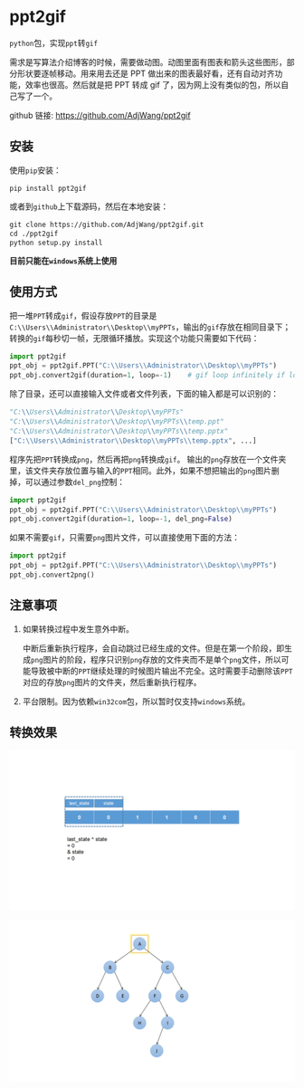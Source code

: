 # ppt2gif

`python`包，实现`ppt`转`gif`

需求是写算法介绍博客的时候，需要做动图。动图里面有图表和箭头这些图形，部分形状要逐帧移动。用来用去还是 PPT 做出来的图表最好看，还有自动对齐功能，效率也很高。然后就是把 PPT 转成 gif 了，因为网上没有类似的包，所以自己写了一个。

github 链接: https://github.com/AdjWang/ppt2gif

## 安装

使用`pip`安装：

```
pip install ppt2gif
```

或者到`github`上下载源码，然后在本地安装：

```shell
git clone https://github.com/AdjWang/ppt2gif.git
cd ./ppt2gif
python setup.py install
```

**目前只能在`windows`系统上使用**

## 使用方式

把一堆`PPT`转成`gif`，假设存放`PPT`的目录是`C:\\Users\\Administrator\\Desktop\\myPPTs`，输出的`gif`存放在相同目录下；转换的`gif`每秒切一帧，无限循环播放。实现这个功能只需要如下代码：

```python
import ppt2gif
ppt_obj = ppt2gif.PPT("C:\\Users\\Administrator\\Desktop\\myPPTs")
ppt_obj.convert2gif(duration=1, loop=-1)    # gif loop infinitely if loop=-1
```

除了目录，还可以直接输入文件或者文件列表，下面的输入都是可以识别的：

```python
"C:\\Users\\Administrator\\Desktop\\myPPTs"
"C:\\Users\\Administrator\\Desktop\\myPPTs\\temp.ppt"
"C:\\Users\\Administrator\\Desktop\\myPPTs\\temp.pptx"
["C:\\Users\\Administrator\\Desktop\\myPPTs\\temp.pptx", ...]
```

程序先把`PPT`转换成`png`，然后再把`png`转换成`gif`。
输出的`png`存放在一个文件夹里，该文件夹存放位置与输入的`PPT`相同。此外，如果不想把输出的`png`图片删掉，可以通过参数`del_png`控制：

```python
import ppt2gif
ppt_obj = ppt2gif.PPT("C:\\Users\\Administrator\\Desktop\\myPPTs")
ppt_obj.convert2gif(duration=1, loop=-1, del_png=False)
```

如果不需要`gif`，只需要`png`图片文件，可以直接使用下面的方法：

```python
import ppt2gif
ppt_obj = ppt2gif.PPT("C:\\Users\\Administrator\\Desktop\\myPPTs")
ppt_obj.convert2png()
```

## 注意事项

1. 如果转换过程中发生意外中断。
   
   中断后重新执行程序，会自动跳过已经生成的文件。但是在第一个阶段，即生成`png`图片的阶段，程序只识别`png`存放的文件夹而不是单个`png`文件，所以可能导致被中断的`PPT`继续处理的时候图片输出不完全。这时需要手动删除该`PPT`对应的存放`png`图片的文件夹，然后重新执行程序。

2. 平台限制。因为依赖`win32com`包，所以暂时仅支持`windows`系统。

## 转换效果

![StateMachine](./demo/demo_StateMachine.gif)

![BinaryTree](./demo/demo_BinaryTree.gif)



